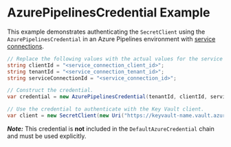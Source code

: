 # AzurePipelinesCredential Example

This example demonstrates authenticating the `SecretClient` using the `AzurePipelinesCredential` in an Azure Pipelines environment with [service connections](https://learn.microsoft.com/azure/devops/pipelines/library/service-endpoints).

```C# Snippet:AzurePipelinesCredential_Example
// Replace the following values with the actual values for the service connection.
string clientId = "<service_connection_client_id>";
string tenantId = "<service_connection_tenant_id>";
string serviceConnectionId = "<service_connection_id>";

// Construct the credential.
var credential = new AzurePipelinesCredential(tenantId, clientId, serviceConnectionId);

// Use the credential to authenticate with the Key Vault client.
var client = new SecretClient(new Uri("https://keyvault-name.vault.azure.net/"), credential);
```

***Note:*** This credential is **not** included in the `DefaultAzureCredential` chain and must be used explicitly.
